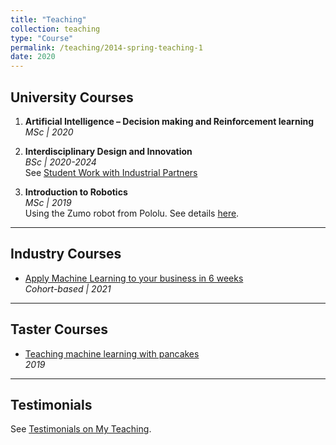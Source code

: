 ```yaml
---
title: "Teaching"
collection: teaching
type: "Course"
permalink: /teaching/2014-spring-teaching-1
date: 2020
---
```



## University Courses

1. **Artificial Intelligence – Decision making and Reinforcement learning**  
   _MSc | 2020_

2. **Interdisciplinary Design and Innovation**  
   _BSc | 2020-2024_  
   See [Student Work with Industrial Partners](https://design-and-innovation-2023.github.io/website/)

3. **Introduction to Robotics**  
   _MSc | 2019_  
   Using the Zumo robot from Pololu. See details [here](https://github.com/jgrizou/CRI-UE-Robotics).

---

## Industry Courses

- [Apply Machine Learning to your business in 6 weeks](https://mlmasterclass.carrd.co/)  
  _Cohort-based | 2021_

---

## Taster Courses

- [Teaching machine learning with pancakes](https://jgrizou.com/teaching/pancakes)  
  _2019_

---

## Testimonials

See [Testimonials on My Teaching](http://jgrizou.com/testimonials).
